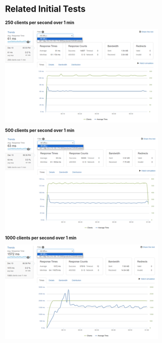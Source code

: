 # Related Initial Tests

**250 clients per second over 1 min**

![Untitled](Related%20Initial%20Tests/Untitled.png)

**500 clients per second over 1 min**

![Untitled](Related%20Initial%20Tests/Untitled%201.png)

**1000 clients per second over 1 min**

![Untitled](Related%20Initial%20Tests/Untitled%202.png)